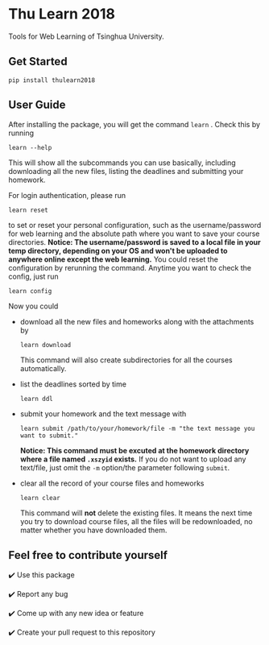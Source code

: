 # Thu Learn 2018

Tools for Web Learning of Tsinghua University.

## Get Started
```
pip install thulearn2018
```

## User Guide

After installing the package, you will get the command `learn` . Check this by running 

```
learn --help
```

This will show all the subcommands you can use basically, including downloading all the new files, listing the deadlines and submitting your homework.

For login authentication, please run 

```
learn reset
```

to set or reset your personal configuration, such as the username/password for web learning and the absolute path where you want to save your course directories. **Notice: The username/password is saved to a local file in your temp directory, depending on your OS and won't be uploaded to anywhere online except the web learning.** You could reset the configuration by rerunning the command. Anytime you want to check the config, just run 

```
learn config
```

Now you could 

- download all the new files and homeworks along with the attachments by

  ```
  learn download
  ```
  
	This command will also create subdirectories for all the courses automatically. 

- list the deadlines sorted by time

  ```
  learn ddl
  ```

- submit your homework and the text message with 

  ```
  learn submit /path/to/your/homework/file -m "the text message you want to submit."
  ```

  **Notice: This command must be excuted at the homework directory where a file named `.xszyid` exists.**
  If you do not want to upload any text/file, just omit the `-m` option/the parameter following `submit`. 

- clear all the record of your course files and homeworks

  ```
  learn clear
  ```

  This command will **not** delete the existing files. It means the next time you try to download course files, all the files will be redownloaded, no matter whether you have downloaded them. 


## Feel free to contribute yourself

:heavy_check_mark: Use this package

:heavy_check_mark: Report any bug

:heavy_check_mark: ​Come up with any new idea or feature

:heavy_check_mark: Create your pull request to this repository

